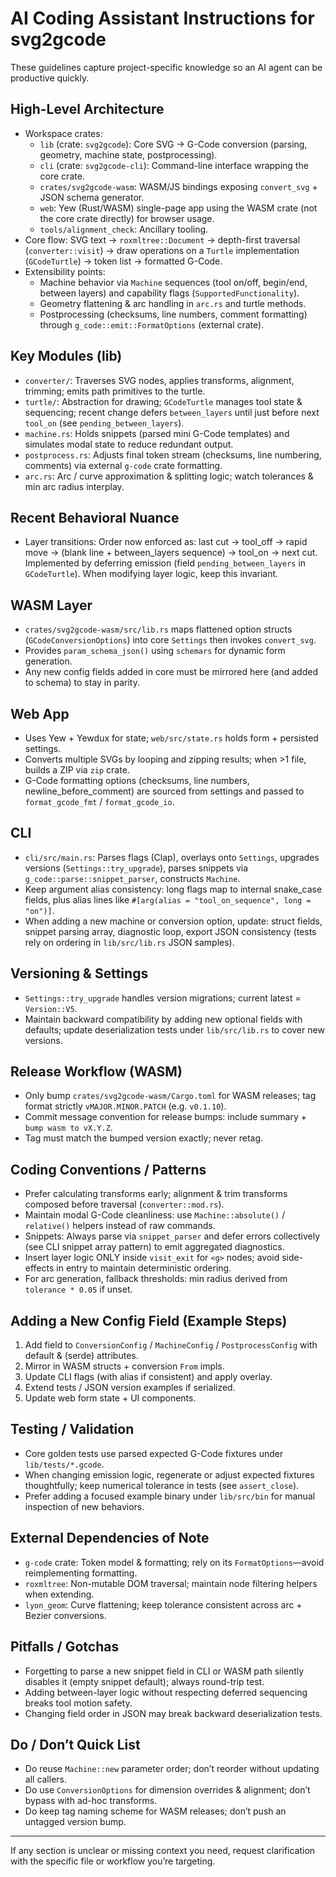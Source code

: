 # AI Coding Assistant Instructions for svg2gcode

These guidelines capture project-specific knowledge so an AI agent can be productive quickly.

## High-Level Architecture
- Workspace crates:
  - `lib` (crate: `svg2gcode`): Core SVG -> G-Code conversion (parsing, geometry, machine state, postprocessing).
  - `cli` (crate: `svg2gcode-cli`): Command-line interface wrapping the core crate.
  - `crates/svg2gcode-wasm`: WASM/JS bindings exposing `convert_svg` + JSON schema generator.
  - `web`: Yew (Rust/WASM) single-page app using the WASM crate (not the core crate directly) for browser usage.
  - `tools/alignment_check`: Ancillary tooling.
- Core flow: SVG text -> `roxmltree::Document` -> depth-first traversal (`converter::visit`) -> draw operations on a `Turtle` implementation (`GCodeTurtle`) -> token list -> formatted G-Code.
- Extensibility points:
  - Machine behavior via `Machine` sequences (tool on/off, begin/end, between layers) and capability flags (`SupportedFunctionality`).
  - Geometry flattening & arc handling in `arc.rs` and turtle methods.
  - Postprocessing (checksums, line numbers, comment formatting) through `g_code::emit::FormatOptions` (external crate).

## Key Modules (lib)
- `converter/`: Traverses SVG nodes, applies transforms, alignment, trimming; emits path primitives to the turtle.
- `turtle/`: Abstraction for drawing; `GCodeTurtle` manages tool state & sequencing; recent change defers `between_layers` until just before next `tool_on` (see `pending_between_layers`).
- `machine.rs`: Holds snippets (parsed mini G-Code templates) and simulates modal state to reduce redundant output.
- `postprocess.rs`: Adjusts final token stream (checksums, line numbering, comments) via external `g-code` crate formatting.
- `arc.rs`: Arc / curve approximation & splitting logic; watch tolerances & min arc radius interplay.

## Recent Behavioral Nuance
- Layer transitions: Order now enforced as: last cut -> tool_off -> rapid move -> (blank line + between_layers sequence) -> tool_on -> next cut. Implemented by deferring emission (field `pending_between_layers` in `GCodeTurtle`). When modifying layer logic, keep this invariant.

## WASM Layer
- `crates/svg2gcode-wasm/src/lib.rs` maps flattened option structs (`GCodeConversionOptions`) into core `Settings` then invokes `convert_svg`.
- Provides `param_schema_json()` using `schemars` for dynamic form generation.
- Any new config fields added in core must be mirrored here (and added to schema) to stay in parity.

## Web App
- Uses Yew + Yewdux for state; `web/src/state.rs` holds form + persisted settings.
- Converts multiple SVGs by looping and zipping results; when >1 file, builds a ZIP via `zip` crate.
- G-Code formatting options (checksums, line numbers, newline_before_comment) are sourced from settings and passed to `format_gcode_fmt` / `format_gcode_io`.

## CLI
- `cli/src/main.rs`: Parses flags (Clap), overlays onto `Settings`, upgrades versions (`Settings::try_upgrade`), parses snippets via `g_code::parse::snippet_parser`, constructs `Machine`.
- Keep argument alias consistency: long flags map to internal snake_case fields, plus alias lines like `#[arg(alias = "tool_on_sequence", long = "on")]`.
- When adding a new machine or conversion option, update: struct fields, snippet parsing array, diagnostic loop, export JSON consistency (tests rely on ordering in `lib/src/lib.rs` JSON samples).

## Versioning & Settings
- `Settings::try_upgrade` handles version migrations; current latest = `Version::V5`.
- Maintain backward compatibility by adding new optional fields with defaults; update deserialization tests under `lib/src/lib.rs` to cover new versions.

## Release Workflow (WASM)
- Only bump `crates/svg2gcode-wasm/Cargo.toml` for WASM releases; tag format strictly `vMAJOR.MINOR.PATCH` (e.g. `v0.1.10`).
- Commit message convention for release bumps: include summary + `bump wasm to vX.Y.Z`.
- Tag must match the bumped version exactly; never retag.

## Coding Conventions / Patterns
- Prefer calculating transforms early; alignment & trim transforms composed before traversal (`converter::mod.rs`).
- Maintain modal G-Code cleanliness: use `Machine::absolute()` / `relative()` helpers instead of raw commands.
- Snippets: Always parse via `snippet_parser` and defer errors collectively (see CLI snippet array pattern) to emit aggregated diagnostics.
- Insert layer logic ONLY inside `visit_exit` for `<g>` nodes; avoid side-effects in entry to maintain deterministic ordering.
- For arc generation, fallback thresholds: min radius derived from `tolerance * 0.05` if unset.

## Adding a New Config Field (Example Steps)
1. Add field to `ConversionConfig` / `MachineConfig` / `PostprocessConfig` with default & (serde) attributes.
2. Mirror in WASM structs + conversion `From` impls.
3. Update CLI flags (with alias if consistent) and apply overlay.
4. Extend tests / JSON version examples if serialized.
5. Update web form state + UI components.

## Testing / Validation
- Core golden tests use parsed expected G-Code fixtures under `lib/tests/*.gcode`.
- When changing emission logic, regenerate or adjust expected fixtures thoughtfully; keep numerical tolerance in tests (see `assert_close`).
- Prefer adding a focused example binary under `lib/src/bin` for manual inspection of new behaviors.

## External Dependencies of Note
- `g-code` crate: Token model & formatting; rely on its `FormatOptions`—avoid reimplementing formatting.
- `roxmltree`: Non-mutable DOM traversal; maintain node filtering helpers when extending.
- `lyon_geom`: Curve flattening; keep tolerance consistent across arc + Bezier conversions.

## Pitfalls / Gotchas
- Forgetting to parse a new snippet field in CLI or WASM path silently disables it (empty snippet default); always round-trip test.
- Adding between-layer logic without respecting deferred sequencing breaks tool motion safety.
- Changing field order in JSON may break backward deserialization tests.

## Do / Don’t Quick List
- Do reuse `Machine::new` parameter order; don’t reorder without updating all callers.
- Do use `ConversionOptions` for dimension overrides & alignment; don’t bypass with ad-hoc transforms.
- Do keep tag naming scheme for WASM releases; don’t push an untagged version bump.

---
If any section is unclear or missing context you need, request clarification with the specific file or workflow you’re targeting.
